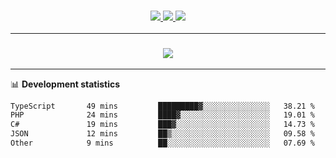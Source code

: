<h3 align="center">
  <a href="https://github.com/hwalker928">
      <img src="https://img.shields.io/github/followers/hwalker928?label=Followers&style=for-the-badge&color=lightblue">
  </a>
  <a href="https://harryw.link/discord" alt="Discord">
      <img src="https://img.shields.io/discord/738451951758606336?label=discord&style=for-the-badge&color=lightblue"/>
  </a>
  <a href="https://harryw.link/sparked" alt="Sparked Host">
      <img src="https://img.shields.io/static/v1?label=Sponsor&message=Sparked%20Host&color=yellow&style=for-the-badge"/>
  </a>
</h3>

<hr>


<h3 align="center">
  <a href="https://github.com/hwalker928">
      <img src="https://github-profile-trophy.vercel.app/?username=hwalker928&no-bg=true&no-frame=true">
  </a>
</h3>


<hr>

📊 **Development statistics**

<!--START_SECTION:waka-->

```txt
TypeScript       49 mins         █████████▓░░░░░░░░░░░░░░░   38.21 %
PHP              24 mins         ████▓░░░░░░░░░░░░░░░░░░░░   19.01 %
C#               19 mins         ███▓░░░░░░░░░░░░░░░░░░░░░   14.73 %
JSON             12 mins         ██▒░░░░░░░░░░░░░░░░░░░░░░   09.58 %
Other            9 mins          ██░░░░░░░░░░░░░░░░░░░░░░░   07.69 %
```

<!--END_SECTION:waka-->
